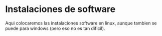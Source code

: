 # Instalaciones de software

Aqui colocaremos las instalaciones software en linux, aunque tambien se puede para windows (pero eso no es tan dificil).